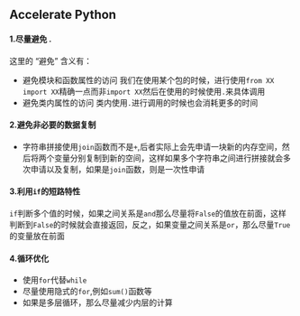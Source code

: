 ## Accelerate Python

#### 1.尽量避免 . 

这里的 “避免” 含义有：
- 避免模块和函数属性的访问
  我们在使用某个包的时候，进行使用`from XX import XX`精确一点而非`import XX`然后在使用的时候使用`.`来具体调用
- 避免类内属性的访问
  类内使用`.`进行调用的时候也会消耗更多的时间
  
#### 2.避免非必要的数据复制
- 字符串拼接使用`join`函数而不是`+`,后者实际上会先申请一块新的内存空间，然后将两个变量分别复制到新的空间，这样如果多个字符串之间进行拼接就会多次申请以及复制，如果是`join`函数，则是一次性申请

#### 3.利用`if`的短路特性
`if`判断多个值的时候，如果之间关系是`and`那么尽量将`False`的值放在前面，这样判断到`False`的时候就会直接返回，反之，如果变量之间关系是`or`，那么尽量`True`的变量放在前面

#### 4.循环优化
- 使用`for`代替`while`
- 尽量使用隐式的`for`,例如`sum()`函数等
- 如果是多层循环，那么尽量减少内层的计算

  

  

